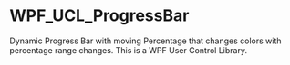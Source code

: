 # WPF_UCL_ProgressBar
Dynamic Progress Bar with moving Percentage that changes colors with percentage range changes.  This is a WPF User Control Library.
